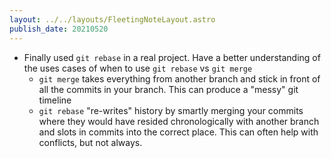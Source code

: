```yaml
---
layout: ../../layouts/FleetingNoteLayout.astro
publish_date: 20210520
---
```


- Finally used `git rebase` in a real project. Have a better understanding of the uses cases of when to use `git rebase` vs `git merge`
  - `git merge` takes everything from another branch and stick in front of all the commits in your branch. This can produce a "messy" git timeline
  - `git rebase` "re-writes" history by smartly merging your commits where they would have resided chronologically with another branch and slots in commits into the correct place. This can often help with conflicts, but not always.
